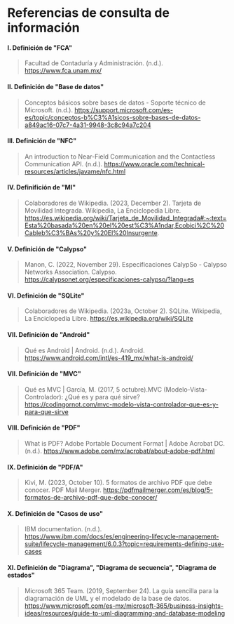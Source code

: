 # Referencias de consulta de información
#### I. Definición de "FCA"
>Facultad de Contaduría y Administración. (n.d.). https://www.fca.unam.mx/

#### II. Definición de "Base de datos"
>Conceptos básicos sobre bases de datos - Soporte técnico de Microsoft. (n.d.). https://support.microsoft.com/es-es/topic/conceptos-b%C3%A1sicos-sobre-bases-de-datos-a849ac16-07c7-4a31-9948-3c8c94a7c204

#### III. Definición de "NFC"
> An introduction to Near-Field Communication and the Contactless Communication API. (n.d.). https://www.oracle.com/technical-resources/articles/javame/nfc.html

#### IV. Definifición de "MI"
> Colaboradores de Wikipedia. (2023, December 2). Tarjeta de Movilidad Integrada. Wikipedia, La Enciclopedia Libre. https://es.wikipedia.org/wiki/Tarjeta_de_Movilidad_Integrada#:~:text=Esta%20basada%20en%20el%20est%C3%A1ndar,Ecobici%2C%20Cableb%C3%BAs%20y%20El%20Insurgente.

#### V. Definición de "Calypso"
> Manon, C. (2022, November 29). Especificaciones CalypSo - Calypso Networks Association. Calypso. https://calypsonet.org/especificaciones-calypso/?lang=es

#### VI. Definición de "SQLite"
>Colaboradores de Wikipedia. (2023a, October 2). SQLite. Wikipedia, La Enciclopedia Libre. https://es.wikipedia.org/wiki/SQLite

#### VII. Definición de "Android"
>Qué es Android | Android. (n.d.). Android. https://www.android.com/intl/es-419_mx/what-is-android/

#### VII. Definición de "MVC"
>Qué es MVC | García, M. (2017, 5 octubre).MVC (Modelo-Vista-Controlador): ¿Qué es y para qué sirve? https://codingornot.com/mvc-modelo-vista-controlador-que-es-y-para-que-sirve

#### VIII. Definición de "PDF"
> What is PDF? Adobe Portable Document Format | Adobe Acrobat DC. (n.d.). https://www.adobe.com/mx/acrobat/about-adobe-pdf.html

#### IX. Definición de "PDF/A"
> Kivi, M. (2023, October 10). 5 formatos de archivo PDF que debe conocer. PDF Mail Merger. https://pdfmailmerger.com/es/blog/5-formatos-de-archivo-pdf-que-debe-conocer/

#### X. Definición de "Casos de uso"
> IBM documentation. (n.d.). https://www.ibm.com/docs/es/engineering-lifecycle-management-suite/lifecycle-management/6.0.3?topic=requirements-defining-use-cases

#### XI. Definición de "Diagrama", "Diagrama de secuencia", "Diagrama de estados"
> Microsoft 365 Team. (2019, September 24). La guía sencilla para la diagramación de UML y el modelado de la base de datos. https://www.microsoft.com/es-mx/microsoft-365/business-insights-ideas/resources/guide-to-uml-diagramming-and-database-modeling